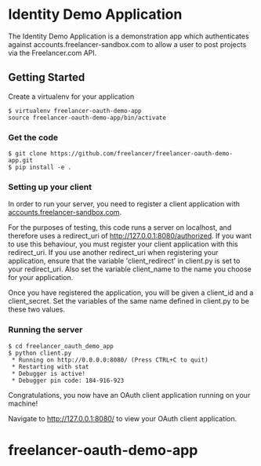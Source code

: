 # Identity Demo Application #

The Identity Demo Application is a demonstration app which authenticates against 
accounts.freelancer-sandbox.com to allow a user to post projects via the Freelancer.com API.


## Getting Started ##

Create a virtualenv for your application

```
$ virtualenv freelancer-oauth-demo-app
source freelancer-oauth-demo-app/bin/activate
```

### Get the code ###
```
$ git clone https://github.com/freelancer/freelancer-oauth-demo-app.git
$ pip install -e .
```

### Setting up your client ###
In order to run your server, you need to register a client application with 
[accounts.freelancer-sandbox.com](https://account.freelancer-sandbox.com).

For the purposes of testing, this code runs a server on localhost, and therefore uses a 
redirect_uri of http://127.0.0.1:8080/authorized. If you want to use this behaviour, you must register your 
client application with this redirect_uri. If you use another redirect_uri when 
registering your application, ensure that the variable 'client_redirect' in client.py is set 
to your redirect_uri. Also set the variable client_name to the name you choose for your application.

Once you have registered the application, you will be given a client_id and a client_secret. Set the variables of the same name defined in client.py to be these two values.

### Running the server ###

```
$ cd freelancer_oauth_demo_app
$ python client.py
 * Running on http://0.0.0.0:8080/ (Press CTRL+C to quit)
 * Restarting with stat
 * Debugger is active!
 * Debugger pin code: 184-916-923
```

Congratulations, you now have an OAuth client application running on your machine!

Navigate to http://127.0.0.1:8080/ to view your OAuth client application.
# freelancer-oauth-demo-app
